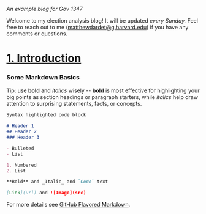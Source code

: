 _An example blog for Gov 1347_

Welcome to my election analysis blog! It will be updated *every Sunday.* Feel free to reach out to me ([matthewdardet@g.harvard.edu](matthewdardet@g.harvard.edu)) if you have any comments or questions.

# [1. Introduction](posts/01-Intro.md)


### Some Markdown Basics

Tip: use **bold** and *italics* wisely -- **bold** is most effective for highlighting your big points as section headings or paragraph starters, while *italics* help draw attention to surprising statements, facts, or concepts. 

```markdown
Syntax highlighted code block

# Header 1
## Header 2
### Header 3

- Bulleted
- List

1. Numbered
2. List

**Bold** and _Italic_ and `Code` text

[Link](url) and ![Image](src)
```

For more details see [GitHub Flavored Markdown](https://guides.github.com/features/mastering-markdown/).